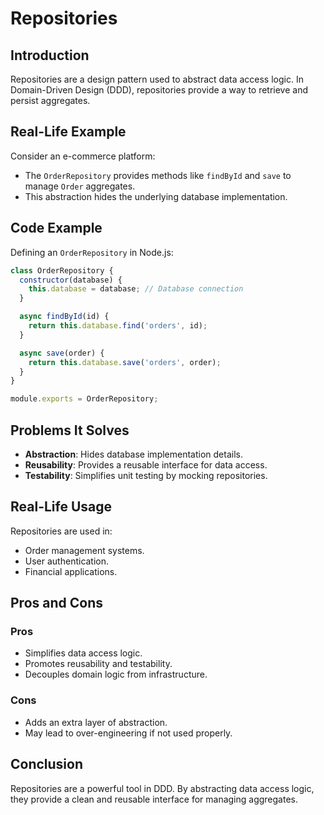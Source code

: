 # Repositories

## Introduction
Repositories are a design pattern used to abstract data access logic. In Domain-Driven Design (DDD), repositories provide a way to retrieve and persist aggregates.

## Real-Life Example
Consider an e-commerce platform:
- The `OrderRepository` provides methods like `findById` and `save` to manage `Order` aggregates.
- This abstraction hides the underlying database implementation.

## Code Example
Defining an `OrderRepository` in Node.js:
```javascript
class OrderRepository {
  constructor(database) {
    this.database = database; // Database connection
  }

  async findById(id) {
    return this.database.find('orders', id);
  }

  async save(order) {
    return this.database.save('orders', order);
  }
}

module.exports = OrderRepository;
```

## Problems It Solves
- **Abstraction**: Hides database implementation details.
- **Reusability**: Provides a reusable interface for data access.
- **Testability**: Simplifies unit testing by mocking repositories.

## Real-Life Usage
Repositories are used in:
- Order management systems.
- User authentication.
- Financial applications.

## Pros and Cons
### Pros
- Simplifies data access logic.
- Promotes reusability and testability.
- Decouples domain logic from infrastructure.

### Cons
- Adds an extra layer of abstraction.
- May lead to over-engineering if not used properly.

## Conclusion
Repositories are a powerful tool in DDD. By abstracting data access logic, they provide a clean and reusable interface for managing aggregates.
